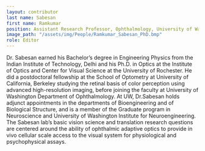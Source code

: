 ```yaml
---
layout: contributor
last name: Sabesan
first name: Ramkumar
position: Assistant Research Professor, Ophthalmology, University of Washington
image_path: "/assets/img/People/Ramkumar_Sabesan_PhD.bmp"
role: Editor
---
```

Dr. Sabesan earned his Bachelor’s degree in Engineering Physics from the Indian Institute of Technology, Delhi and his Ph.D. in Optics at the Institute of Optics and Center for Visual Science at the University of Rochester. He did a postdoctoral fellowship at the School of Optometry at University of California, Berkeley studying the retinal basis of color perception using advanced high-resolution imaging, before joining the faculty at University of Washington Department of Ophthalmology. At UW, Dr.Sabesan holds adjunct appointments in the departments of Bioengineering and of Biological Structure, and is a member of the Graduate program in Neuroscience and University of Washington Institute for Neuroengineering. The Sabesan lab’s basic vision science and translation research questions are centered around the ability of ophthalmic adaptive optics to provide in vivo cellular scale access to the visual system for physiological and psychophysical assays.